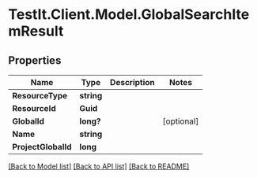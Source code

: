 # TestIt.Client.Model.GlobalSearchItemResult

## Properties

Name | Type | Description | Notes
------------ | ------------- | ------------- | -------------
**ResourceType** | **string** |  | 
**ResourceId** | **Guid** |  | 
**GlobalId** | **long?** |  | [optional] 
**Name** | **string** |  | 
**ProjectGlobalId** | **long** |  | 

[[Back to Model list]](../README.md#documentation-for-models) [[Back to API list]](../README.md#documentation-for-api-endpoints) [[Back to README]](../README.md)

